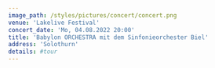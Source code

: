 ```yaml
---
image_path: /styles/pictures/concert/concert.png
venue: 'Lakelive Festival'
concert_date: 'Mo, 04.08.2022 20:00'
title: 'Babylon ORCHESTRA mit dem Sinfonieorchester Biel'
address: 'Solothurn'
details: #tour
---
```

